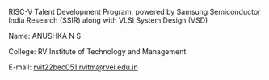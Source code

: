 RISC-V Talent Development Program, powered by Samsung Semiconductor India Research (SSIR) along with VLSI System Design (VSD)

Name: ANUSHKA N S

College: RV Institute of Technology and Management

E-mail: rvit22bec051.rvitm@rvei.edu.in


